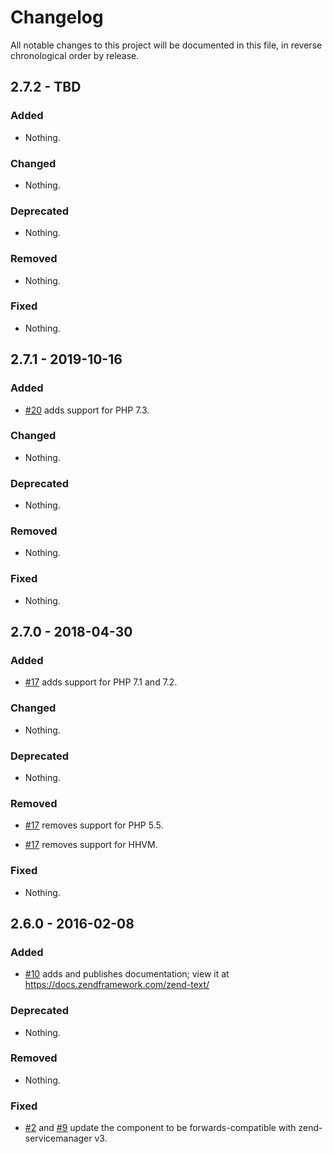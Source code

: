 # Changelog

All notable changes to this project will be documented in this file, in reverse chronological order by release.

## 2.7.2 - TBD

### Added

- Nothing.

### Changed

- Nothing.

### Deprecated

- Nothing.

### Removed

- Nothing.

### Fixed

- Nothing.

## 2.7.1 - 2019-10-16

### Added

- [#20](https://github.com/zendframework/zend-text/pull/20) adds support for PHP 7.3.

### Changed

- Nothing.

### Deprecated

- Nothing.

### Removed

- Nothing.

### Fixed

- Nothing.

## 2.7.0 - 2018-04-30

### Added

- [#17](https://github.com/zendframework/zend-text/pull/17) adds support for PHP 7.1 and 7.2.

### Changed

- Nothing.

### Deprecated

- Nothing.

### Removed

- [#17](https://github.com/zendframework/zend-text/pull/17) removes support for PHP 5.5.

- [#17](https://github.com/zendframework/zend-text/pull/17) removes support for HHVM.

### Fixed

- Nothing.

## 2.6.0 - 2016-02-08

### Added

- [#10](https://github.com/zendframework/zend-text/pull/10) adds and publishes
  documentation; view it at https://docs.zendframework.com/zend-text/

### Deprecated

- Nothing.

### Removed

- Nothing.

### Fixed

- [#2](https://github.com/zendframework/zend-text/pull/2) and
  [#9](https://github.com/zendframework/zend-text/pull/9) update the component
  to be forwards-compatible with zend-servicemanager v3.

